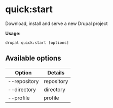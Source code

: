 # quick:start
Download, install and serve a new Drupal project

**Usage:**
```
drupal quick:start [options]
```

## Available options
Option | Details
-------|-------------
--repository | repository
--directory | directory
--profile | profile
